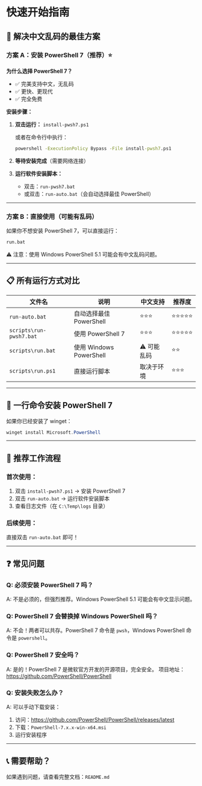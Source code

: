 # 快速开始指南

## 🚀 解决中文乱码的最佳方案

### 方案 A：安装 PowerShell 7（推荐）⭐

**为什么选择 PowerShell 7？**
- ✅ 完美支持中文，无乱码
- ✅ 更快、更现代
- ✅ 完全免费

**安装步骤：**

1. **双击运行：** `install-pwsh7.ps1`

   或者在命令行中执行：
   ```cmd
   powershell -ExecutionPolicy Bypass -File install-pwsh7.ps1
   ```

2. **等待安装完成**（需要网络连接）

3. **运行软件安装脚本：**
   - 双击：`run-pwsh7.bat`
   - 或双击：`run-auto.bat`（会自动选择最佳 PowerShell）

---

### 方案 B：直接使用（可能有乱码）

如果你不想安装 PowerShell 7，可以直接运行：

```cmd
run.bat
```

⚠️ 注意：使用 Windows PowerShell 5.1 可能会有中文乱码问题。

---

## 📋 所有运行方式对比

| 文件名 | 说明 | 中文支持 | 推荐度 |
|--------|------|----------|--------|
| `run-auto.bat` | 自动选择最佳 PowerShell | ⭐⭐⭐ | ⭐⭐⭐⭐⭐ |
| `scripts\run-pwsh7.bat` | 使用 PowerShell 7 | ⭐⭐⭐ | ⭐⭐⭐⭐⭐ |
| `scripts\run.bat` | 使用 Windows PowerShell | ⚠️ 可能乱码 | ⭐⭐ |
| `scripts\run.ps1` | 直接运行脚本 | 取决于环境 | ⭐⭐⭐ |

---

## 🔧 一行命令安装 PowerShell 7

如果你已经安装了 winget：

```powershell
winget install Microsoft.PowerShell
```

---

## 🎯 推荐工作流程

### 首次使用：

1. 双击 `install-pwsh7.ps1` → 安装 PowerShell 7
2. 双击 `run-auto.bat` → 运行软件安装脚本
3. 查看日志文件（在 `C:\Temp\logs` 目录）

### 后续使用：

直接双击 `run-auto.bat` 即可！

---

## ❓ 常见问题

### Q: 必须安装 PowerShell 7 吗？
A: 不是必须的，但强烈推荐。Windows PowerShell 5.1 可能会有中文显示问题。

### Q: PowerShell 7 会替换掉 Windows PowerShell 吗？
A: 不会！两者可以共存。PowerShell 7 命令是 `pwsh`，Windows PowerShell 命令是 `powershell`。

### Q: PowerShell 7 安全吗？
A: 是的！PowerShell 7 是微软官方开发的开源项目，完全安全。
项目地址：https://github.com/PowerShell/PowerShell

### Q: 安装失败怎么办？
A: 可以手动下载安装：
1. 访问：https://github.com/PowerShell/PowerShell/releases/latest
2. 下载：`PowerShell-7.x.x-win-x64.msi`
3. 运行安装程序

---

## 📞 需要帮助？

如果遇到问题，请查看完整文档：`README.md`

